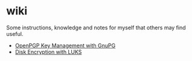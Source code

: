 # wiki

Some instructions, knowledge and notes for myself that others may find
useful.

- [OpenPGP Key Management with GnuPG](openpgp-keys-with-gnupg.md)
- [Disk Encryption with LUKS](luks-encryption.md)
